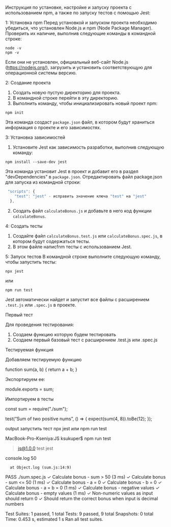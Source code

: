 Инструкция по установке, настройке и запуску проекта с использованием npm, а также по запуску тестов с помощью Jest:

1: Установка npm
Перед установкой и запуском проекта необходимо убедиться, что установлен Node.js и npm (Node Package Manager).
Проверить их наличие, выполнив следующие команды в командной строке:

```shell
node -v
npm -v
```

Если они не установлен, официальный веб-сайт Node.js (https://nodejs.org/), загрузить и установить соответствующую для операционной системы версию.

2: Создание проекта

1. Создать новую пустую директорию для проекта.
2. В командной строке перейти в эту директорию.
3. Выполнить команду, чтобы инициализировать новый проект npm:

```shell
npm init
```

Эта команда создаст `package.json` файл, в котором будут храниться информация о проекте и его зависимостях.

3: Установка зависимостей

1. Установите Jest как зависимость разработки, выполнив следующую команду:

```shell
npm install --save-dev jest
```

Эта команда установит Jest в проект и добавит его в раздел "devDependencies" в `package.json`.
Отредактировать файл package.json для запуска из командной строки:

```javascript
 "scripts": {
    "test": "jest" - исправить значение ключа "test" на "jest"
  },
```

2. Создать файл `calculateBonus.js` и добавьте в него код функции `calculateBonus`.

4: Создать тесты

1. Создайте файл `calculateBonus.test.js` или `calculateBonus.spec.js`, в котором будут содержаться тесты.
2. В этом файле напиcfnm тесты с использованием Jest.

5: Запуск тестов
В командной строке выполните следующую команду, чтобы запустить тесты:

```shell
npx jest
```

или

```shell
npm run test
```

Jest автоматически найдет и запустит все файлы с расширением `.test.js` или `.spec.js` в проекте.

Первый тест

Для проведения тестирования:

1. Создаем функцию которую будем тестировать
2. Создаем первый базовый тест с расширением .test.js или .spec.js

Тестируемая функция

Добавляем тестируемую функцию

function sum(a, b) {
return a + b;
}

Экспортируем ее:

module.exports = sum;

Импортируем в тесты

const sum = require("./sum");

test(“Sum of two positive nums”, () => {
expect(sum(4, 8)).toBe(12);
});

output
запустить тест
npx jest или npm run test

MacBook-Pro-Kseniya:JS ksukuper$ npm run test

> js@1.0.0 test
> jest

console.log
50

      at Object.log (sum.js:14:9)

PASS ./sum.spec.js
✓ Calculate bonus - sum > 50 (3 ms)
✓ Calculate bonus - sum <= 50 (1 ms)
✓ Calculate bonus - a = 0
✓ Calculate bonus - b = 0
✓ Calculate bonus - a = b = 0 (1 ms)
✓ Calculate bonus - negative values
✓ Calculate bonus - empty values (1 ms)
✓ Non-numeric values as input should return 0
✓ Should return the correct bonus when input is decimal numbers

Test Suites: 1 passed, 1 total
Tests: 9 passed, 9 total
Snapshots: 0 total
Time: 0.453 s, estimated 1 s
Ran all test suites.
